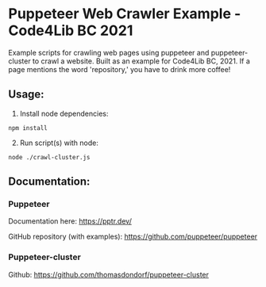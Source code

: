 # Puppeteer Web Crawler Example - Code4Lib BC 2021

Example scripts for crawling web pages using puppeteer and puppeteer-cluster to crawl a website. Built as an example for Code4Lib BC, 2021. If a page mentions the word 'repository,' you have to drink more coffee!

## Usage:

1. Install node dependencies:

`npm install`

2. Run script(s) with node:

`node ./crawl-cluster.js`


## Documentation:

### Puppeteer

Documentation here: https://pptr.dev/

GitHub repository (with examples):  https://github.com/puppeteer/puppeteer


### Puppeteer-cluster

Github: https://github.com/thomasdondorf/puppeteer-cluster



